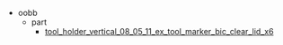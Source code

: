 * oobb
  * part
    * [tool_holder_vertical_08_05_11_ex_tool_marker_bic_clear_lid_x6](oobb/part/tool_holder_vertical_08_05_11_ex_tool_marker_bic_clear_lid_x6)
